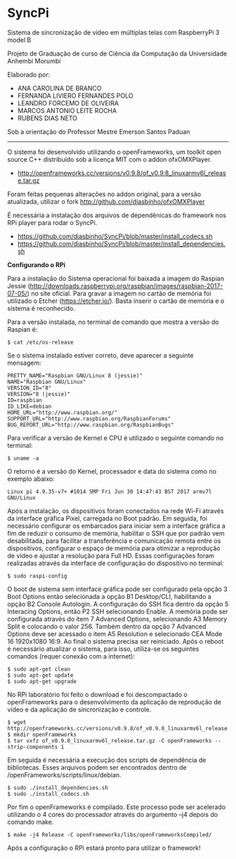 # SyncPi
Sistema de sincronização de vídeo em múltiplas telas com RaspberryPi 3 model B

Projeto de Graduação de curso de Ciência da Computação da Universidade Anhembi Morumbi

Elaborado por:
 - ANA CAROLINA DE BRANCO
 - FERNANDA LIVIERO FERNANDES POLO
 - LEANDRO FORCEMO DE OLIVEIRA
 - MARCOS ANTONIO LEITE ROCHA
 - RUBENS DIAS NETO

Sob a orientação do Professor Mestre Emerson Santos Paduan

------------------------------------------------------------------------------------------

O sistema foi desenvolvido utilizando o openFrameworks, um toolkit open source C++ distribuído sob a licença MIT com o addon ofxOMXPlayer.
 - http://openframeworks.cc/versions/v0.9.8/of_v0.9.8_linuxarmv6l_release.tar.gz

Foram feitas pequenas alterações no addon original, para a versão atualizada, utilizar o fork http://github.com/diasbinho/ofxOMXPlayer

É necessária a instalação dos arquivos de dependênicas do framework nos RPi player para rodar o SyncPi.
 - https://github.com/diasbinho/SyncPi/blob/master/install_codecs.sh
 - https://github.com/diasbinho/SyncPi/blob/master/install_dependencies.sh 
 
 <Strong>Configurando o RPi</Strong>

Para a instalação do Sistema operacional foi baixada a imagem do Raspian Jessie (http://downloads.raspberrypi.org/raspbian/images/raspbian-2017-07-05/) no site oficial. Para gravar a imagem no cartão de memória foi utilizado o Etcher (https://etcher.io/). Basta inserir o cartão de memória e o sistema é reconhecido. 

Para a versão instalada, no terminal de comando que mostra a versão do Raspian é:

	$ cat /etc/os-release

Se o sistema instalado estiver correto, deve aparecer a seguinte mensagem:

	PRETTY_NAME="Raspbian GNU/Linux 8 (jessie)"
	NAME="Raspbian GNU/Linux"
	VERSION_ID="8"
	VERSION="8 (jessie)"
	ID=raspbian
	ID_LIKE=debian
	HOME_URL="http://www.raspbian.org/"
	SUPPORT_URL="http://www.raspbian.org/RaspbianForums"
	BUG_REPORT_URL="http://www.raspbian.org/RaspbianBugs"

Para verificar a versão de Kernel e CPU é utilizado o seguinte comando no terminal: 

	$ uname -a

O retorno é a versão do Kernel, processador e data do sistema como no exemplo abaixo:

	Linux pi 4.9.35-v7+ #1014 SMP Fri Jun 30 14:47:43 BST 2017 armv7l GNU/Linux

Após a instalação, os dispositivos foram conectados na rede Wi-Fi através da interface gráfica Pixel, carregada no Boot padrão. Em seguida, foi necessário configurar os embarcados para iniciar sem a interface gráfica a fim de reduzir o consumo de memória, habilitar o SSH que por padrão vem desabilitada, para facilitar a transferência e comunicação remota entre os dispositivos, configurar o espaço de memória para otimizar a reprodução de vídeo e ajustar a resolução para Full HD.
	Essas configurações foram realizadas através da interface de configuração do dispositivo no terminal:

	$ sudo raspi-config

O boot de sistema sem interface gráfica pode ser configurado pela opção 3 Boot Options então selecionada a opção B1 Desktop/CLI, habilitando a opção B2 Console Autologin. A configuração do SSH fica dentro da opção 5 Interacing Options, então P2 SSH selecionando Enable. A memória pode ser configurada através do item 7 Advanced Options, selecionando A3 Memory Split e colocando o valor 256. Também dentro da opção 7 Advanced Options deve ser acessado o item A5 Resolution e selecionado CEA Mode 16 1920x1080 16:9. Ao final o sistema precisa ser reiniciado.
Após o reboot é necessário atualizar o sistema, para isso, utiliza-se os seguintes comandos (requer conexão com a internet):

	$ sudo apt-get clean
	$ sudo apt-get update
	$ sudo apt-get upgrade

No RPi laboratório foi feito o download e foi descompactado o openFrameworks para o desenvolvimento da aplicação de reprodução de vídeo e da aplicação de sincronização e controle.

	$ wget http://openframeworks.cc/versions/v0.9.8/of_v0.9.8_linuxarmv6l_release.tar.gz
	$ mkdir openFrameworks
	$ tar vxfz of_v0.9.8_linuxarmv6l_release.tar.gz -C openFrameworks --strip-components 1

Em seguida é necessária a execução dos scripts de dependência de bibliotecas. Esses arquivos podem ser encontrados dentro de /openFrameworks/scripts/linux/debian.

	$ sudo ./install_dependencies.sh
	$ sudo ./install_codecs.sh

Por fim o openFrameworks é compilado. Este processo pode ser acelerado utilizando o 4 cores do processador através do argumento –j4 depois do comando make.

	$ make -j4 Release -C openFrameworks/libs/openFrameworksCompiled/

Após a configuração o RPi estará pronto para utilizar o framework!
